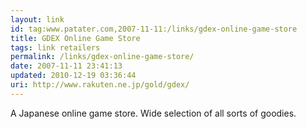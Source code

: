 ```yaml
---
layout: link
id: tag:www.patater.com,2007-11-11:/links/gdex-online-game-store
title: GDEX Online Game Store
tags: link retailers
permalink: /links/gdex-online-game-store/
date: 2007-11-11 23:41:13
updated: 2010-12-19 03:36:44
uri: http://www.rakuten.ne.jp/gold/gdex/
---
```

A Japanese online game store. Wide selection of all sorts of goodies.
